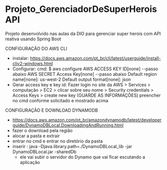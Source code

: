 # Projeto_GerenciadorDeSuperHeroisAPI
Projeto desenvolvido nas aulas da DIO para gerenciar super herois com API reativa usando Spring Boot


CONFIGURAÇÂO DO AWS CLI
  - instalar:
    https://docs.aws.amazon.com/pt_br/cli/latest/userguide/install-cliv2-windows.html
  - Configurar:
    cmd: $ aws configure
    AWS ACCESS KEY ID[none] --passo abaixo
    AWS SECRET Access Key[none] --passo abaixo
    Default region name[none]: us-west-2 
    Default output format[none]: json
  - Gerar access key e key id:
    Fazer login no site da AWS > Services > computação > EC2 > clicar sobre seu nome > Security credentials > Access Keys > create new key (GUARDE AS INFORMAÇÔES)
    preencher no cmd conforme solicitado e mostrado acima
    
CONFIGURAÇÂO E DOWNLOAD DYNAMODB
  - https://docs.aws.amazon.com/pt_br/amazondynamodb/latest/developerguide/DynamoDBLocal.DownloadingAndRunning.html
  - fazer o download pela região
  - alocar a pasta e extrair
  - entrar no cmd e entrar no diretório da pasta
  - inserir :
    java -Djava.library.path=./DynamoDBLocal_lib -jar DynamoDBLocal.jar -sharedDb
    * ele vai subir o servidor do Dynamo que vai ficar escutando a aplicação
